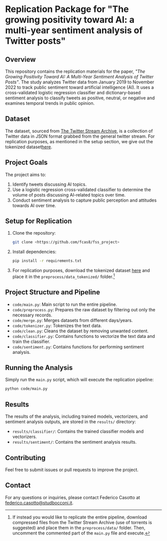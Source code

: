 # Replication Package for "The growing positivity toward AI: a multi-year sentiment analysis of Twitter posts"

## Overview

This repository contains the replication materials for the paper, *"The Growing Positivity Toward AI: A Multi-Year Sentiment Analysis of Twitter Posts"*. The study analyzes Twitter data from January 2019 to November 2022 to track public sentiment toward artificial intelligence (AI). It uses a cross-validated logistic regression classifier and dictionary-based sentiment analysis to classify tweets as positive, neutral, or negative and examines temporal trends in public opinion.

## Dataset

The dataset, sourced from [The Twitter Stream Archive](https://archive.org/details/twitterstream), is a collection of Twitter data in JSON format grabbed from the general twitter stream. For replication purposes, as mentioned in the setup section, we give out the tokenized dataset[here](https://we.tl/t-LN64E9jzeA).

## Project Goals

The project aims to:
1. Identify tweets discussing AI topics.
2. Use a logistic regression cross-validated classifier to determine the volume of posts discussing AI-related topics over time.
3. Conduct sentiment analysis to capture public perception and attitudes towards AI over time.

## Setup for Replication

1. Clone the repository:
   ```bash
   git clone <https://github.com/fcas8/fss_project>
   ```
2. Install dependencies:
   ```bash
   pip install -r requirements.txt
   ```
3. For replication purposes, download the tokenized dataset [here](https://we.tl/t-LN64E9jzeA) and place it in the `preprocess/data_tokenized/` folder.[^1]

[^1]: If instead you would like to replicate the entire pipeline, download compressed files from the Twitter Stream Archive (use of torrents is suggested) and place them in the `preprocess/data/` folder. Then, uncomment the commented part of the `main.py` file and execute.

## Project Structure and Pipeline

* `code/main.py`: Main script to run the entire pipeline.
* `code/preprocess.py`: Prepares the raw dataset by filtering out only the necessary records.
* `code/merge.py`: Merges datasets from different days/years.
* `code/tokenizer.py`: Tokenizes the text data.
* `code/clean.py`: Cleans the dataset by removing unwanted content.
* `code/classifier.py`: Contains functions to vectorize the text data and train the classifier.
* `code/sentiment.py`: Contains functions for performing sentiment analysis.

## Running the Analysis

Simply run the `main.py` script, which will execute the replication pipeline:

```bash
python code/main.py
```

## Results

The results of the analysis, including trained models, vectorizers, and sentiment analysis outputs, are stored in the `results/` directory:
* `results/classifier/`: Contains the trained classifier models and vectorizers.
* `results/sentiment/`: Contains the sentiment analysis results.

## Contributing

Feel free to submit issues or pull requests to improve the project.

## Contact

For any questions or inquiries, please contact Federico Casotto at federico.casotto@studbocconi.it.